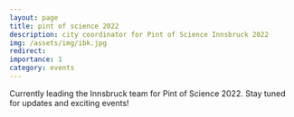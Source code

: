 ```yaml
---
layout: page
title: pint of science 2022
description: city coordinator for Pint of Science Innsbruck 2022
img: /assets/img/ibk.jpg
redirect: 
importance: 1
category: events
---
```


Currently leading the Innsbruck team for Pint of Science 2022. Stay tuned for updates and exciting events!